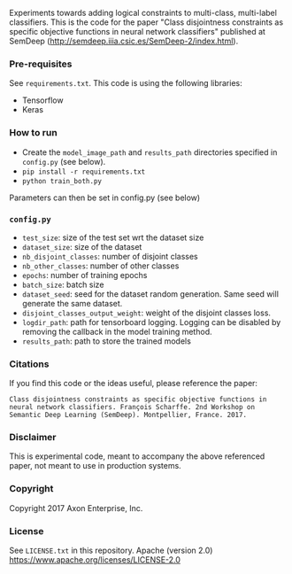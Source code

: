 Experiments towards adding logical constraints to multi-class, multi-label classifiers.
This is the code for the paper "Class disjointness constraints as specific objective functions in neural network classifiers" published at SemDeep (http://semdeep.iiia.csic.es/SemDeep-2/index.html).

### Pre-requisites
See `requirements.txt`. This code is using the following libraries:
* Tensorflow
* Keras

### How to run
* Create the `model_image_path` and `results_path` directories specified in `config.py` (see below).
* `pip install -r requirements.txt`
* `python train_both.py`

Parameters can then be set in config.py (see below)

### `config.py`
* `test_size`: size of the test set wrt the dataset size
* `dataset_size`: size of the dataset
* `nb_disjoint_classes`: number of disjoint classes
* `nb_other_classes`: number of other classes
* `epochs`: number of training epochs
* `batch_size`: batch size
* `dataset_seed`: seed for the dataset random generation. Same seed will generate the same dataset.
* `disjoint_classes_output_weight`: weight of the disjoint classes loss.
* `logdir_path`: path for tensorboard logging. Logging can be disabled by removing the callback in the model training method.
* `results_path`: path to store the trained models

### Citations
If you find this code or the ideas useful, please reference the paper:

```Class disjointness constraints as specific objective functions in neural network classifiers. François Scharffe. 2nd Workshop on Semantic Deep Learning (SemDeep). Montpellier, France. 2017.```

### Disclaimer
This is experimental code, meant to accompany the above referenced paper, not meant to use in production systems.

### Copyright 
Copyright 2017 Axon Enterprise, Inc.

### License
See `LICENSE.txt` in this repository.
Apache (version 2.0) https://www.apache.org/licenses/LICENSE-2.0

